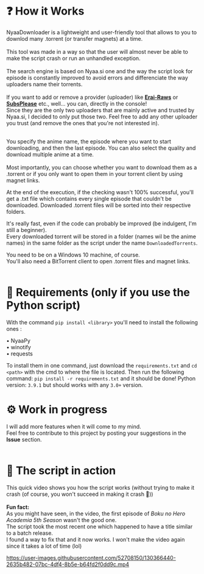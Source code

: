 <h1>❓ How it Works </h1>
NyaaDownloader is a lightweight and user-friendly tool that allows to you to downlod many .torrent (or transfer magnets) at a time. <br><br>
This tool was made in a way so that the user will almost never be able to make the script crash or run an unhandled exception.<br><br>
The search engine is based on Nyaa.si one and the way the script look for episode is constantly improved to avoid errors and differenciate the way uploaders name their torrents.<br><br>
If you want to add or remove a provider (uploader) like <a href=https://beta.erai-raws.info><b>Erai-Raws</b></a> or <a href=https://subsplease.org><b>SubsPlease</b></a> etc., well... you can, directly in the console!<br>
Since they are the only two uploaders that are mainly active and trusted by Nyaa.si, I decided to only put those two. Feel free to add any other uploader you trust (and remove the ones that you're not interested in).<br><br>

You specify the anime name, the episode where you want to start downloading, and then the last episode. You can also select the quality and download multiple anime at a time.<br><br>
Most importantly, you can choose whether you want to download them as a .torrent or if you only want to open them in your torrent client by using magnet links.

At the end of the execution, if the checking wasn't 100% successful, you'll get a .txt file which contains every single episode that couldn't be downloaded.
Downloaded .torrent files will be sorted into their respective folders.

It's really fast, even if the code can probably be improved (be indulgent, I'm still a beginner).<br>
Every downloaded torrent will be stored in a folder (names wil be the anime names) in the same folder as the script under the name `DownloadedTorrents`.
<br>

You need to be on a Windows 10 machine, of course.<br>
You'll also need a BitTorrent client to open .torrent files and magnet links.<br><br>

<h1>📌 Requirements (only if you use the Python script)</h1>

With the command `pip install <library>` you'll need to install the following ones :
  
  • NyaaPy<br>
  • winotify<br>
  • requests<br>
  
To install them in one command, just download the `requirements.txt` and `cd <path>` with the cmd to where the file is located. Then run the following command: `pip install -r requirements.txt` and it should be done! Python version: `3.9.1` but should works with any `3.0+` version.<br>
  
<h1>⚙️ Work in progress</h1>

I will add more features when it will come to my mind.<br>
Feel free to contribute to this project by posting your suggestions in the <b>Issue</b> section.<br><br>


<h1>🐍 The script in action</h1>

This quick video shows you how the script works (without trying to make it crash (of course, you won't succeed in making it crash 👀))<br><br>
<b>Fun fact:</b>
<br>As you might have seen, in the video, the first episode of <i>Boku no Hero Academia 5th Season</i> wasn't the good one.<br>The script took the most recent one which happened to have a title similar to a batch release.<br>I found a way to fix that and it now works. I won't make the video again since it takes a lot of time (lol)

https://user-images.githubusercontent.com/52708150/130366440-2635b482-07bc-4df4-8b5e-b64fd2f0dd9c.mp4

